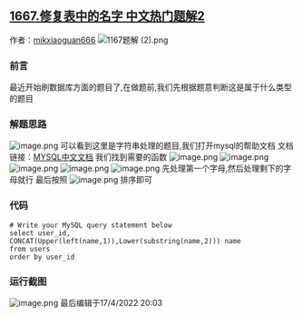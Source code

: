 ## [1667.修复表中的名字 中文热门题解2](https://leetcode.cn/problems/fix-names-in-a-table/solutions/100000/by-mikxiaoguan666-ua1d)

作者：[mikxiaoguan666](https://leetcode.cn/u/mikxiaoguan666)
![1167题解 (2).png](https://pic.leetcode-cn.com/1650196918-drrRVK-1167%E9%A2%98%E8%A7%A3%20\(2\).png)
### 前言
最近开始刷数据库方面的题目了,在做题前,我们先根据题意判断这是属于什么类型的题目
### 解题思路
![image.png](https://pic.leetcode-cn.com/1649226917-yMASBf-image.png)
可以看到这里是字符串处理的题目,我们打开mysql的帮助文档
文档链接：[MYSQL中文文档](https://www.mysqlzh.com/doc/116.html)
我们找到需要的函数
![image.png](https://pic.leetcode-cn.com/1649227029-vkKPpf-image.png)
![image.png](https://pic.leetcode-cn.com/1649227050-auBhii-image.png)
![image.png](https://pic.leetcode-cn.com/1649227063-sxdGhl-image.png)
![image.png](https://pic.leetcode-cn.com/1649227076-pilUBJ-image.png)
![image.png](https://pic.leetcode-cn.com/1649227084-IjbMZn-image.png)
先处理第一个字母,然后处理剩下的字母就行
最后按照
![image.png](https://pic.leetcode-cn.com/1649227120-BHMjzY-image.png)
排序即可

### 代码

```mysql
# Write your MySQL query statement below
select user_id,
CONCAT(Upper(left(name,1)),Lower(substring(name,2))) name 
from users 
order by user_id

```
### 运行截图
![image.png](https://pic.leetcode-cn.com/1649226906-FOszDK-image.png)
最后编辑于17/4/2022 20:03
